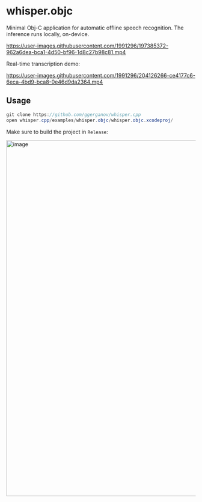 # whisper.objc

Minimal Obj-C application for automatic offline speech recognition.
The inference runs locally, on-device.

https://user-images.githubusercontent.com/1991296/197385372-962a6dea-bca1-4d50-bf96-1d8c27b98c81.mp4

Real-time transcription demo:

https://user-images.githubusercontent.com/1991296/204126266-ce4177c6-6eca-4bd9-bca8-0e46d9da2364.mp4

## Usage

```java
git clone https://github.com/ggerganov/whisper.cpp
open whisper.cpp/examples/whisper.objc/whisper.objc.xcodeproj/
```

Make sure to build the project in `Release`:

<img width="947" alt="image" src="https://user-images.githubusercontent.com/1991296/197382607-9e1e6d1b-79fa-496f-9d16-b71dc1535701.png">
